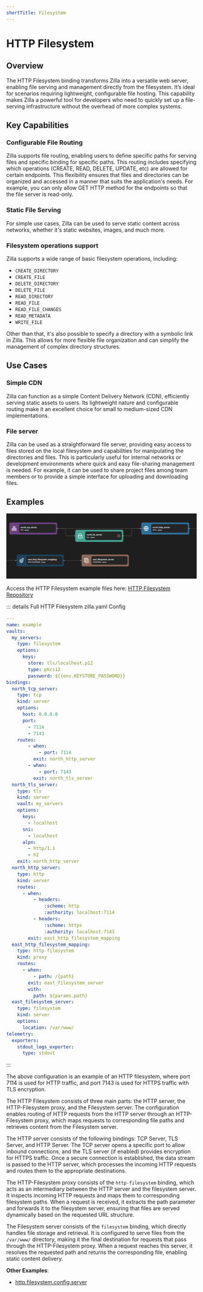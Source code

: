 ```yaml
---
shortTitle: Filesystem
---
```


# HTTP Filesystem

## Overview

The HTTP Filesystem binding transforms Zilla into a versatile web server, enabling file serving and management directly from the filesystem. It’s ideal for scenarios requiring lightweight, configurable file hosting. This capability makes Zilla a powerful tool for developers who need to quickly set up a file-serving infrastructure without the overhead of more complex systems.

## Key Capabilities

### Configurable File Routing

Zilla supports file routing, enabling users to define specific paths for serving files and specific binding for specific paths. This routing includes specifying which operations (CREATE, READ, DELETE, UPDATE, etc) are allowed for certain endpoints. This flexibility ensures that files and directories can be organized and accessed in a manner that suits the application's needs. For example, you can only allow GET HTTP method for the endpoints so that the file server is read-only.

### Static File Serving

For simple use cases, Zilla can be used to serve static content across networks, whether it's static websites, images, and much more.

### Filesystem operations support

Zilla supports a wide range of basic filesystem operations, including:

- `CREATE_DIRECTORY`
- `CREATE_FILE`
- `DELETE_DIRECTORY`
- `DELETE_FILE`
- `READ_DIRECTORY`
- `READ_FILE`
- `READ_FILE_CHANGES`
- `READ_METADATA`
- `WRITE_FILE`

Other than that, it's also possible to specify a directory with a symbolic link in Zilla. This allows for more flexible file organization and can simplify the management of complex directory structures.

## Use Cases

### Simple CDN

Zilla can function as a simple Content Delivery Network (CDN), efficiently serving static assets to users. Its lightweight nature and configurable routing make it an excellent choice for small to medium-sized CDN implementations.

### File server

Zilla can be used as a straightforward file server, providing easy access to files stored on the local filesystem and capabilities for manipulating the directories and files. This is particularly useful for internal networks or development environments where quick and easy file-sharing management is needed. For example, it can be used to share project files among team members or to provide a simple interface for uploading and downloading files.

## Examples

![HTTP Filesystem Pipeline Example](../images/http-filesystem.png)

Access the HTTP Filesystem example files here: [HTTP Filesystem Repository](https://github.com/aklivity/zilla-examples/tree/main/http.filesystem)

::: details Full HTTP Filesystem zilla.yaml Config

```yaml
---
name: example
vaults:
  my_servers:
    type: filesystem
    options:
      keys:
        store: tls/localhost.p12
        type: pkcs12
        password: ${{env.KEYSTORE_PASSWORD}}
bindings:
  north_tcp_server:
    type: tcp
    kind: server
    options:
      host: 0.0.0.0
      port:
        - 7114
        - 7143
    routes:
        - when:
            - port: 7114
          exit: north_http_server
        - when:
            - port: 7143
          exit: north_tls_server
  north_tls_server:
    type: tls
    kind: server
    vault: my_servers
    options:
      keys:
        - localhost
      sni:
        - localhost
      alpn:
        - http/1.1
        - h2
    exit: north_http_server
  north_http_server:
    type: http
    kind: server
    routes:
      - when:
          - headers:
              :scheme: http
              :authority: localhost:7114
          - headers:
              :scheme: https
              :authority: localhost:7143
        exit: east_http_filesystem_mapping
  east_http_filesystem_mapping:
    type: http-filesystem
    kind: proxy
    routes:
      - when:
          - path: /{path}
        exit: east_filesystem_server
        with:
          path: ${params.path}
  east_filesystem_server:
    type: filesystem
    kind: server
    options:
      location: /var/www/
telemetry:
  exporters:
    stdout_logs_exporter:
      type: stdout
```

:::

The above configuration is an example of an HTTP filesystem, where port 7114 is used for HTTP traffic, and port 7143 is used for HTTPS traffic with TLS encryption.

The HTTP Filesystem consists of three main parts: the HTTP server, the HTTP-Filesystem proxy, and the Filesystem server. The configuration enables routing of HTTP requests from the HTTP server through an HTTP-Filesystem proxy, which maps requests to corresponding file paths and retrieves content from the Filesystem server.

The HTTP server consists of the following bindings: TCP Server, TLS Server, and HTTP Server. The TCP server opens a specific port to allow inbound connections, and the TLS server (if enabled) provides encryption for HTTPS traffic. Once a secure connection is established, the data stream is passed to the HTTP server, which processes the incoming HTTP requests and routes them to the appropriate destinations.

The HTTP-Filesystem proxy consists of the `http-filesystem` binding, which acts as an intermediary between the HTTP server and the filesystem server. It inspects incoming HTTP requests and maps them to corresponding filesystem paths. When a request is received, it extracts the path parameter and forwards it to the filesystem server, ensuring that files are served dynamically based on the requested URL structure.

The Filesystem server consists of the `filesystem` binding, which directly handles file storage and retrieval. It is configured to serve files from the `/var/www/` directory, making it the final destination for requests that pass through the HTTP-Filesystem proxy. When a request reaches this server, it resolves the requested path and returns the corresponding file, enabling static content delivery.

**Other Examples**:

- [http.filesystem.config.server](https://github.com/aklivity/zilla-examples/tree/main/http.filesystem.config.server)
